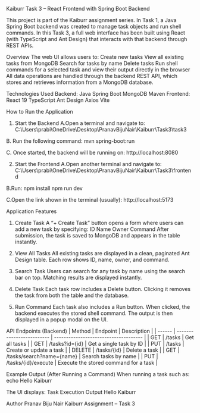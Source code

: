 Kaiburr Task 3 – React Frontend with Spring Boot Backend

This project is part of the Kaiburr assignment series.
In Task 1, a Java Spring Boot backend was created to manage task objects and run shell commands.
In this Task 3, a full web interface has been built using React (with TypeScript and Ant Design) that interacts with that backend through REST APIs.

Overview
The web UI allows users to:
Create new tasks
View all existing tasks from MongoDB
Search for tasks by name
Delete tasks
Run shell commands for a selected task and view their output directly in the browser
All data operations are handled through the backend REST API, which stores and retrieves information from a MongoDB database.

Technologies Used
Backend:
Java Spring Boot
MongoDB
Maven
Frontend:
React 19
TypeScript
Ant Design
Axios
Vite

How to Run the Application
1. Start the Backend
A.Open a terminal and navigate to:
  C:\Users\prabi\OneDrive\Desktop\PranavBijuNair\Kaiburr\Task3\task3
  
  
  B. Run the following command:
  mvn spring-boot:run
  
  
  C. Once started, the backend will be running on:
  http://localhost:8080

2. Start the Frontend
A.Open another terminal and navigate to:
C:\Users\prabi\OneDrive\Desktop\PranavBijuNair\Kaiburr\Task3\frontend

B.Run:
npm install
npm run dev

C.Open the link shown in the terminal (usually):
http://localhost:5173

Application Features
1. Create Task
A “+ Create Task” button opens a form where users can add a new task by specifying:
ID
Name
Owner
Command
After submission, the task is saved to MongoDB and appears in the table instantly.

2. View All Tasks
All existing tasks are displayed in a clean, paginated Ant Design table.
Each row shows ID, name, owner, and command.

3. Search Task
Users can search for any task by name using the search bar on top.
Matching results are displayed instantly.

4. Delete Task
Each task row includes a Delete button.
Clicking it removes the task from both the table and the database.

5. Run Command
Each task also includes a Run button.
When clicked, the backend executes the stored shell command.
The output is then displayed in a popup modal on the UI.

API Endpoints (Backend)
| Method | Endpoint                  | Description                           |
| ------ | ------------------------- | ------------------------------------- |
| GET    | /tasks                    | Get all tasks                         |
| GET    | /tasks?id={id}            | Get a single task by ID               |
| PUT    | /tasks                    | Create or update a task               |
| DELETE | /tasks/{id}               | Delete a task                         |
| GET    | /tasks/search?name={name} | Search tasks by name                  |
| PUT    | /tasks/{id}/execute       | Execute the stored command for a task |


Example Output (After Running a Command)
When running a task such as:
echo Hello Kaiburr

The UI displays:
Task Execution Output
Hello Kaiburr

Author
Pranav Biju Nair
Kaiburr Assignment – Task 3

